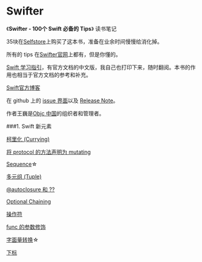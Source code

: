 # Swifter

《**Swifter - 100个 Swift 必备的 Tips**》 读书笔记

35块在[Selfstore](https://selfstore.io/)上购买了这本书，准备在业余时间慢慢给消化掉。

所有的 tips 在[Swifter官网](http://swifter.tips/)上都有，但是你懂的。

[Swift 学习指引](http://www.swiftguide.cn/)，有官方文档的中文版，我自己也打印下来，随时翻阅。本书的作用也相当于官方文档的参考和补充。

[Swift官方博客](https://developer.apple.com/swift/blog/)

在 github 上的 [issue 界面](https://github.com/swifter-tips/Public-Issues/issues)以及 [Release Note](https://github.com/swifter-tips/Public-Issues/wiki/Release-Note)。

作者王巍是[Objc 中国](http://objccn.io/)的组织者和管理者。

###1. Swift 新元素

[柯里化 (Currying)](https://github.com/AlonsoZhang/Swifter/blob/master/currying.md)

[将 protocol 的方法声明为 mutating](https://github.com/AlonsoZhang/Swifter/blob/master/protocol-mutation.md)

[Sequence](https://github.com/AlonsoZhang/Swifter/blob/master/sequence.md)☆

[多元组 (Tuple)](https://github.com/AlonsoZhang/Swifter/blob/master/tuple.md)

[@autoclosure 和 ??](https://github.com/AlonsoZhang/Swifter/blob/master/autoclosure.md)

[Optional Chaining](https://github.com/AlonsoZhang/Swifter/blob/master/optional-chaining.md)

[操作符](https://github.com/AlonsoZhang/Swifter/blob/master/operator.md)

[func 的参数修饰](https://github.com/AlonsoZhang/Swifter/blob/master/func-params.md)

[字面量转换](https://github.com/AlonsoZhang/Swifter/blob/master/literal.md)☆

[下标 ](https://github.com/AlonsoZhang/Swifter/blob/master/subscript.md)
